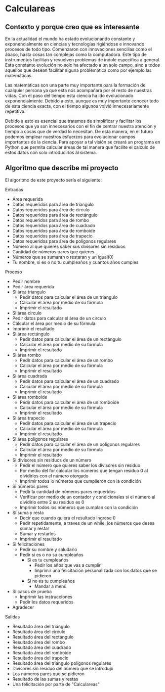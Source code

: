 # Calculareas

## Contexto y porque creo que es interesante

En la actualidad el mundo ha estado evolucionando constante y exponencialmente en ciencias y tecnologías rigiéndose e innovando procesos de todo tipo. Comenzaron con innovaciones sencillas como el ábaco, hasta cosas tan complejas como la computadora. Este tipo de instrumentos facilitan y resuelven problemas de índole especifica a general. Esta constante evolución no solo ha afectado a un solo campo, sino a todos aquellos que desean facilitar alguna problemática como por ejemplo las matemáticas. 

Las matemáticas son una parte muy importante para la formación de cualquier persona ya que esta nos acompañara por el resto de nuestras vidas. Con el paso del tiempo esta ciencia ha ido evolucionado exponencialmente. Debido a esto, aunque es muy importante conocer todo de esta ciencia exacta, con el tiempo algunos volvió innecesariamente repetitiva. 

Debido a esto es esencial que tratemos de simplificar y facilitar los procesos que ya son innecesarios con el fin de centrar nuestra atención y tiempo a cosas que de verdad lo necesitan. De esta manera, en el futuro podemos emplear nuestros esfuerzos para evolucionar campos importantes de la ciencia. 
Para apoyar a tal visión se creará un programa en Python que permita calcular áreas de tal manera que facilite el calculo de estos datos con solo introducirlos al sistema. 

## Algoritmo que describe mi proyecto 

El algoritmo de este proyecto sería el siguiente: 

Entradas

- Área requerida 
- Datos requeridos para área de triangulo 
- Datos requeridos para área de circulo 
- Datos requeridos para área de rectángulo 
- Datos requeridos para área de rombo 
- Datos requeridos para área de cuadrado
- Datos requeridos para área de romboide 
- Datos requeridos para área de trapecio 
- Datos requeridos para área de polígonos regulares	
- Número al que quieres saber sus divisores sin residuos
- Cantidad de números pares que quieres
- Números que se sumaran o restaran y un igual(0)
- Tu nombre, si es o no tu cumpleaños y cuantos años cumples

Proceso

- Pedir nombre
- Pedir área requerida 
- Si área triangulo 
  - Pedir datos para calcular el área de un triangulo 
  - Calcular el área por medio de su fórmula
  - Imprimir el resultado
-	Si área circulo  
  - Pedir datos para calcular el área de un circulo  
  - Calcular el área por medio de su fórmula
  - Imprimir el resultado
- Si área rectángulo
  - Pedir datos para calcular el área de un rectángulo
  - Calcular el área por medio de su fórmula
  - Imprimir el resultado
- Si área rombo
  - Pedir datos para calcular el área de un rombo
  - Calcular el área por medio de su fórmula
  - Imprimir el resultado
- Si área cuadrada
  - Pedir datos para calcular el área de un cuadrado
  - Calcular el área por medio de su fórmula
  - Imprimir el resultado
- Si área romboide
  - Pedir datos para calcular el área de un romboide
  - Calcular el área por medio de su fórmula
  - Imprimir el resultado
- Si área trapecio
  - Pedir datos para calcular el área de un trapecio
  - Calcular el área por medio de su fórmula
  - Imprimir el resultado
- Si área polígonos regulares
  - Pedir datos para calcular el área de un polígonos regulares
  - Calcular el área por medio de su fórmula
  - Imprimir el resultado
- Si divisores sin residuos de un número 
  - Pedir el número que quieres saber los divisores sin residuo
  - Por medio del for calcular los números que tengan residuo 0 al dividirlos con el número         otorgado 
  - Imprimir todos lo números que cumplieron con la condición 
- Si números pares
  - Pedir la cantidad de números pares requeridos
  - Verificar por medio de un contador y condicionales si el número al dividirlo entre 2 su         residuo es 0
  - Imprimir todos los números que cumplan con la condición
- Si suma y resta
  - Decir que cuando quiera el resultado ingrese 0
  - Pedir repetidamente, a traves de un while, los números que desea sumar y restar 
  - Sumar y restarlos
  - Imprimir el resultado
- Si felicitaciones
  - Pedir su nombre y saludarlo
  - Pedir si es o no su cumpleaños
    - Si es tu cumpleaños
      - Pedir los años que vas a cumplir
      - Imprimir una felicitación personalizada con los datos que se pidieron 
    - Si no es tu cumpleaños 
      - Mandar a menú
- Si casos de prueba
  - Imprimir las instrucciones 
  - Pedir los datos requeridos 
- Agradecer

Salidas

- Resultado área del triángulo 
- Resultado área del circulo
- Resultado área del rectángulo
- Resultado área del rombo
- Resultado área del cuadrado
- Resultado área del romboide
- Resultado área del trapecio
- Resultado área del triángulo polígonos regulares 
- Divisores sin residuo del número que se introdujo
- Los números pares que se pidieron
- Resultado de las sumas y restas
- Una felicitación por parte de "Calculareas"


